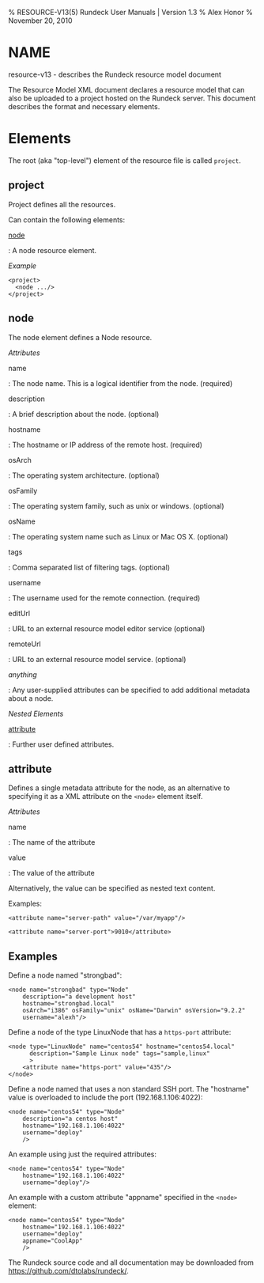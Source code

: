 % RESOURCE-V13(5) Rundeck User Manuals | Version 1.3
% Alex Honor
% November 20, 2010

# NAME

resource-v13 - describes the Rundeck resource model document

The Resource Model XML document declares a resource model that can also be
uploaded to a project hosted on the Rundeck server. This document describes the
format and necessary elements.

# Elements

The root (aka "top-level") element of the resource file is called `project`.

## project

Project defines all the resources.

Can contain the following elements:

[node](#node)

:   A node resource element.

*Example*

    <project>
      <node .../>
    </project>

## node

The node element defines a Node resource.

*Attributes*

name

:   The node name. This is a logical identifier from the node. (required)

description

:   A brief description about the node. (optional)

hostname

:   The hostname or IP address of the remote host. (required)

osArch

:   The operating system architecture.  (optional)

osFamily

:   The operating system family, such as unix or windows.  (optional)

osName

:   The operating system name such as Linux or Mac OS X.  (optional)

tags

:   Comma separated list of filtering tags.  (optional)

username

:   The username used for the remote connection. (required)

editUrl

:   URL to an external resource model editor service  (optional)

remoteUrl

:   URL to an external resource model service.  (optional)

*anything*

:   Any user-supplied attributes can be specified to add additional metadata about a node.

*Nested Elements*

[attribute](#attribute)

:   Further user defined attributes.

## attribute

Defines a single metadata attribute for the node, as an alternative to specifying it as a XML attribute on the `<node>` element itself.

*Attributes*

name

:   The name of the attribute

value

:   The value of the attribute

Alternatively, the value can be specified as nested text content.

Examples:

    <attribute name="server-path" value="/var/myapp"/>

    <attribute name="server-port">9010</attribute>

## Examples

Define a node named "strongbad":

    <node name="strongbad" type="Node"
        description="a development host"
        hostname="strongbad.local"
        osArch="i386" osFamily="unix" osName="Darwin" osVersion="9.2.2"
        username="alexh"/>

Define a node of the type LinuxNode that has a `https-port` attribute:

    <node type="LinuxNode" name="centos54" hostname="centos54.local"
          description="Sample Linux node" tags="sample,linux"
          >
        <attribute name="https-port" value="435"/>
    </node>

Define a node named that uses a non standard SSH port. The "hostname"
value is overloaded to include the port (192.168.1.106:4022):

    <node name="centos54" type="Node"
        description="a centos host"
        hostname="192.168.1.106:4022"
        username="deploy"
        />

An example using just the required attributes:

    <node name="centos54" type="Node"
        hostname="192.168.1.106:4022"
        username="deploy"/>

An example with a custom attribute "appname" specified in the `<node>` element:

    <node name="centos54" type="Node"
        hostname="192.168.1.106:4022"
        username="deploy"
        appname="CoolApp"
        />


The Rundeck source code and all documentation may be downloaded from
<https://github.com/dtolabs/rundeck/>.
